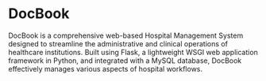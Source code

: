 # DocBook
DocBook is a comprehensive web-based Hospital Management System designed to streamline the administrative and clinical operations of healthcare institutions. Built using Flask, a lightweight WSGI web application framework in Python, and integrated with a MySQL database, DocBook effectively manages various aspects of hospital workflows.
